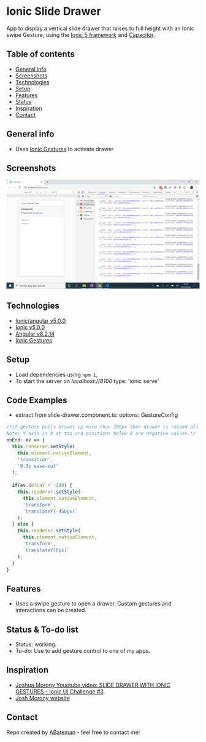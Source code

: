 # Ionic Slide Drawer

App to display a vertical slide drawer that raises to full height with an Ionic swipe Gesture, using the [Ionic 5 framework](https://ionicframework.com/docs) and [Capacitor](https://capacitor.ionicframework.com/).

## Table of contents

* [General info](#general-info)
* [Screenshots](#screenshots)
* [Technologies](#technologies)
* [Setup](#setup)
* [Features](#features)
* [Status](#status)
* [Inspiration](#inspiration)
* [Contact](#contact)

## General info

* Uses [Ionic Gestures](https://ionicframework.com/docs/v3/components/#gestures) to activate drawer

## Screenshots

![screen print](./img/drawer.png)

## Technologies

* [Ionic/angular v5.0.0](https://ionicframework.com/)
* [Ionic v5.0.0](https://ionicframework.com/)
* [Angular v8.2.14](https://angular.io/)
* [Ionic Gestures](https://ionicframework.com/docs/utilities/gestures)

## Setup

* Load dependencies using `npm i`,
* To start the server on _localhost://8100_ type: 'ionic serve'

## Code Examples

* extract from slide-drawer.component.ts: options: GestureConfig


```typescript
/*if gesture pulls drawer up more than 200px then drawer is raised all the way to the top of the ion-card-content (500px)
Note: Y axis is 0 at top and positions below 0 are negative values.*/
onEnd: ev => {
  this.renderer.setStyle(
    this.element.nativeElement,
    'transition',
    '0.3s ease-out'
  );
        
  if(ev.deltaY < -200) {
    this.renderer.setStyle(
      this.element.nativeElement,
      'transform',
      `translateY(-450px)`
    );
  } else {
    this.renderer.setStyle(
      this.element.nativeElement,
      'transform',
      `translateY(0px)`
    );
  }
}
```

## Features

* Uses a swipe gesture to open a drawer. Custom gestures and interactions can be created.

## Status & To-do list

* Status: working.
* To-do: Use to add gesture control to one of my apps.

## Inspiration

* [Joshua Morony Youotube video: SLIDE DRAWER WITH IONIC GESTURES - Ionic UI Challenge #3](https://www.youtube.com/watch?v=AW80XVSOLZg&t=28s).
* [Josh Morony website](https://www.joshmorony.com/)

## Contact

Repo created by [ABateman](https://www.andrewbateman.org) - feel free to contact me!
